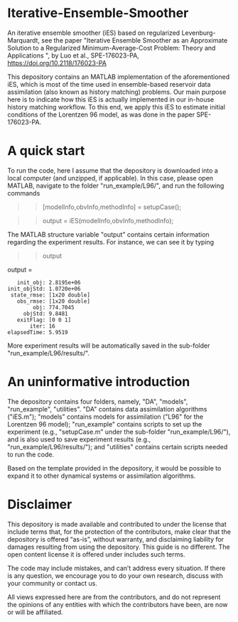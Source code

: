 # Iterative-Ensemble-Smoother
An iterative ensemble smoother (iES) based on regularized Levenburg-Marquardt, see the paper "Iterative Ensemble Smoother as an Approximate Solution to a Regularized Minimum-Average-Cost Problem: Theory and Applications ", by Luo et al., SPE-176023-PA, https://doi.org/10.2118/176023-PA

This depository contains an MATLAB implementation of the aforementioned iES, which is most of the time used in ensemble-based reservoir data assimilation (also known as history matching) problems. Our main purpose here is to indicate how this iES is actually implemented in our in-house history matching workflow. To this end, we apply this iES to estimate initial conditions of the Lorentzen 96 model, as was done in the paper SPE-176023-PA.  

# A quick start
To run the code, here I assume that the depository is downloaded into a local computer (and unzipped, if applicable). In this case, please open MATLAB, navigate to the folder "run_example/L96/", and run the following commands

>> [modelInfo,obvInfo,methodInfo] = setupCase();

>> output = iES(modelInfo,obvInfo,methodInfo);

The MATLAB structure variable "output" contains certain information regarding the experiment results. For instance, we can see it by typing

>> output

output = 

       init_obj: 2.8195e+06
    init_objStd: 1.0720e+06
     state_rmse: [1x20 double]
       obs_rmse: [1x20 double]
            obj: 774.7045
         objStd: 9.8481
       exitFlag: [0 0 1]
           iter: 16
    elapsedTime: 5.9519

More experiment results will be automatically saved in the sub-folder "run_example/L96/results/".

# An uninformative introduction
The depository contains four folders, namely, "DA", "models", "run_example", "utilities". "DA" contains data assimilation algorithms ("iES.m"); "models" contains models for assimilation ("L96" for the Lorentzen 96 model); "run_example" contains scripts to set up the experiment (e.g., "setupCase.m" under the sub-folder "run_example/L96/"), and is also used to save experiment results (e.g., "run_example/L96/results/"); and "utilities" contains certain scripts needed to run the code.

Based on the template provided in the depository, it would be possible to expand it to other dynamical systems or assimilation algorithms. 

# Disclaimer
This depository is made available and contributed to under the license that include terms that, for the protection of the contributors, make clear that the depository is offered “as-is”, without warranty, and disclaiming liability for damages resulting from using the depository. This guide is no different. The open content license it is offered under includes such terms.

The code may include mistakes, and can’t address every situation. If there is any question, we encourage you to do your own research, discuss with your community or contact us. 

All views expressed here are from the contributors, and do not represent the opinions of any entities with which the contributors have been, are now or will be affiliated. 
